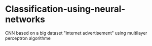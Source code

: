 # Classification-using-neural-networks

CNN based on a big dataset "internet advertisement" using multilayer perceptron algorithme 
